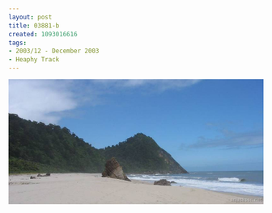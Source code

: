 ```yaml
---
layout: post
title: 03881-b
created: 1093016616
tags:
- 2003/12 - December 2003
- Heaphy Track
---
```


<img src="/image/images/03881-b-1340.jpg"/>

